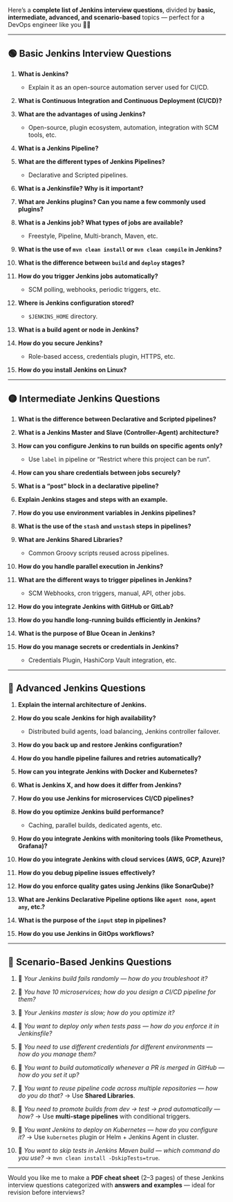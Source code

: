 Here’s a **complete list of Jenkins interview questions**, divided by **basic, intermediate, advanced, and scenario-based** topics — perfect for a DevOps engineer like you 👩‍💻

---

## 🟢 **Basic Jenkins Interview Questions**

1. **What is Jenkins?**

   * Explain it as an open-source automation server used for CI/CD.

2. **What is Continuous Integration and Continuous Deployment (CI/CD)?**

3. **What are the advantages of using Jenkins?**

   * Open-source, plugin ecosystem, automation, integration with SCM tools, etc.

4. **What is a Jenkins Pipeline?**

5. **What are the different types of Jenkins Pipelines?**

   * Declarative and Scripted pipelines.

6. **What is a Jenkinsfile? Why is it important?**

7. **What are Jenkins plugins? Can you name a few commonly used plugins?**

8. **What is a Jenkins job? What types of jobs are available?**

   * Freestyle, Pipeline, Multi-branch, Maven, etc.

9. **What is the use of `mvn clean install` or `mvn clean compile` in Jenkins?**

10. **What is the difference between `build` and `deploy` stages?**

11. **How do you trigger Jenkins jobs automatically?**

    * SCM polling, webhooks, periodic triggers, etc.

12. **Where is Jenkins configuration stored?**

    * `$JENKINS_HOME` directory.

13. **What is a build agent or node in Jenkins?**

14. **How do you secure Jenkins?**

    * Role-based access, credentials plugin, HTTPS, etc.

15. **How do you install Jenkins on Linux?**

---

## 🟡 **Intermediate Jenkins Questions**

1. **What is the difference between Declarative and Scripted pipelines?**

2. **What is a Jenkins Master and Slave (Controller-Agent) architecture?**

3. **How can you configure Jenkins to run builds on specific agents only?**

   * Use `label` in pipeline or “Restrict where this project can be run”.

4. **How can you share credentials between jobs securely?**

5. **What is a “post” block in a declarative pipeline?**

6. **Explain Jenkins stages and steps with an example.**

7. **How do you use environment variables in Jenkins pipelines?**

8. **What is the use of the `stash` and `unstash` steps in pipelines?**

9. **What are Jenkins Shared Libraries?**

   * Common Groovy scripts reused across pipelines.

10. **How do you handle parallel execution in Jenkins?**

11. **What are the different ways to trigger pipelines in Jenkins?**

    * SCM Webhooks, cron triggers, manual, API, other jobs.

12. **How do you integrate Jenkins with GitHub or GitLab?**

13. **How do you handle long-running builds efficiently in Jenkins?**

14. **What is the purpose of Blue Ocean in Jenkins?**

15. **How do you manage secrets or credentials in Jenkins?**

    * Credentials Plugin, HashiCorp Vault integration, etc.

---

## 🔵 **Advanced Jenkins Questions**

1. **Explain the internal architecture of Jenkins.**

2. **How do you scale Jenkins for high availability?**

   * Distributed build agents, load balancing, Jenkins controller failover.

3. **How do you back up and restore Jenkins configuration?**

4. **How do you handle pipeline failures and retries automatically?**

5. **How can you integrate Jenkins with Docker and Kubernetes?**

6. **What is Jenkins X, and how does it differ from Jenkins?**

7. **How do you use Jenkins for microservices CI/CD pipelines?**

8. **How do you optimize Jenkins build performance?**

   * Caching, parallel builds, dedicated agents, etc.

9. **How do you integrate Jenkins with monitoring tools (like Prometheus, Grafana)?**

10. **How do you integrate Jenkins with cloud services (AWS, GCP, Azure)?**

11. **How do you debug pipeline issues effectively?**

12. **How do you enforce quality gates using Jenkins (like SonarQube)?**

13. **What are Jenkins Declarative Pipeline options like `agent none`, `agent any`, etc.?**

14. **What is the purpose of the `input` step in pipelines?**

15. **How do you use Jenkins in GitOps workflows?**

---

## 🔴 **Scenario-Based Jenkins Questions**

1. 🧩 *Your Jenkins build fails randomly — how do you troubleshoot it?*

2. 🧩 *You have 10 microservices; how do you design a CI/CD pipeline for them?*

3. 🧩 *Your Jenkins master is slow; how do you optimize it?*

4. 🧩 *You want to deploy only when tests pass — how do you enforce it in Jenkinsfile?*

5. 🧩 *You need to use different credentials for different environments — how do you manage them?*

6. 🧩 *You want to build automatically whenever a PR is merged in GitHub — how do you set it up?*

7. 🧩 *You want to reuse pipeline code across multiple repositories — how do you do that?*
   → Use **Shared Libraries**.

8. 🧩 *You need to promote builds from dev → test → prod automatically — how?*
   → Use **multi-stage pipelines** with conditional triggers.

9. 🧩 *You want Jenkins to deploy on Kubernetes — how do you configure it?*
   → Use `kubernetes` plugin or Helm + Jenkins Agent in cluster.

10. 🧩 *You want to skip tests in Jenkins Maven build — which command do you use?*
    → `mvn clean install -DskipTests=true`.

---

Would you like me to make a **PDF cheat sheet** (2–3 pages) of these Jenkins interview questions categorized with **answers and examples** — ideal for revision before interviews?
